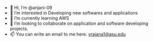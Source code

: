 - 👋 Hi, I’m @anjani-09
- 👀 I’m interested in Developing new softwares and applications
- 🌱 I’m currently learning AWS 
- 💞️ I’m looking to collaborate on application and software developing projects.
- 📫 You can write an email to me here. vrajana1@asu.edu

<!---
anjani-09/anjani-09 is a ✨ special ✨ repository because its `README.md` (this file) appears on your GitHub profile.
You can click the Preview link to take a look at your changes.
--->
